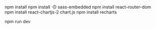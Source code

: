 npm install
npm install -D sass-embedded
npm install react-router-dom
npm install react-chartjs-2 chart.js
npm install recharts






npm run dev

